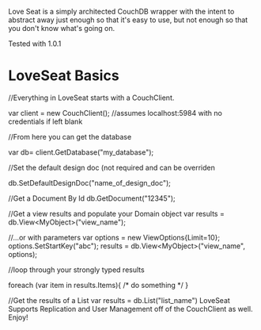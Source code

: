 Love Seat is a simply architected CouchDB wrapper with the intent to abstract away just 
enough so that it's easy to use, but not enough so that you don't know what's going on.

Tested with 1.0.1

LoveSeat Basics
=================

//Everything in LoveSeat starts with a CouchClient.

var client = new CouchClient(); //assumes localhost:5984 with no credentials if left blank

//From here you can get the database

var db= client.GetDatabase("my_database");

//Set the default design doc (not required and can be overriden

db.SetDefaultDesignDoc("name_of_design_doc"); 

//Get a Document By Id
db.GetDocument("12345"); 

//Get a view results and populate your Domain object
var results = db.View&lt;MyObject&gt;("view_name");

//...or with parameters
var options = new ViewOptions{Limit=10};
options.SetStartKey("abc");
results = db.View&lt;MyObject&gt;("view_name", options);

//loop through your strongly typed results

foreach (var item in results.Items){ 
/* do something */
}

//Get the results of a List
var results = db.List("list_name")
LoveSeat Supports Replication and User Management off of the CouchClient as well.  Enjoy!


